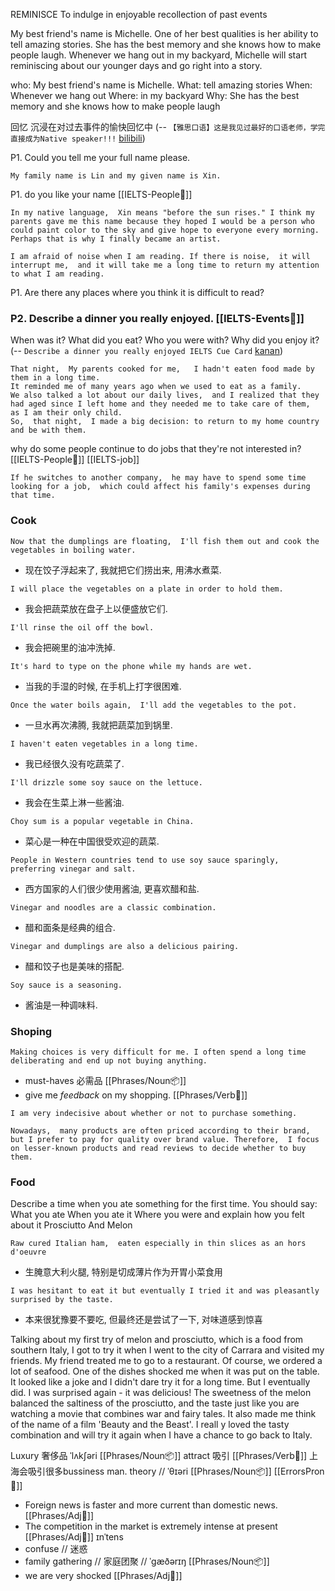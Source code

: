 
REMINISCE To indulge in enjoyable recollection of past events  


My best friend's name is Michelle. One of her best qualities is her ability to tell amazing stories.
She has the best memory and she knows how to make people laugh. Whenever we hang out in my backyard, Michelle will start reminiscing about our younger days and go right into a story.

who: My best friend's name is Michelle.
What: tell amazing stories
When:  Whenever we hang out
Where:  in my backyard
Why: She has the best memory and she knows how to make people laugh


回忆 沉浸在对过去事件的愉快回忆中
(-- `【雅思口语】这是我见过最好的口语老师，学完直接成为Native speaker!!!` [bilibili](https://www.bilibili.com/video/BV1Wu4y167AV/?t=522))


P1. Could you tell me your full name please.
```
My family name is Lin and my given name is Xin. 
```

P1. do you like your name [[IELTS-People🧑]] 
```
In my native language,  Xin means "before the sun rises." I think my parents gave me this name because they hoped I would be a person who could paint color to the sky and give hope to everyone every morning. Perhaps that is why I finally became an artist.
```

```
I am afraid of noise when I am reading. If there is noise,  it will interrupt me,  and it will take me a long time to return my attention to what I am reading.
```

P1.  Are there any places where you think it is difficult to read?


### P2.  Describe a dinner you really enjoyed. [[IELTS-Events🎳]] 
When was it?
What did you eat?
Who you were with?
Why did you enjoy it?
(-- `Describe a dinner you really enjoyed IELTS Cue Card` [kanan](https://www.kanan.co/ielts/speaking/cue-card/describe-a-dinner-you-really-enjoyed/))

```
That night,  My parents cooked for me,   I hadn't eaten food made by them in a long time.  
It reminded me of many years ago when we used to eat as a family. 
We also talked a lot about our daily lives,  and I realized that they had aged since I left home and they needed me to take care of them,  as I am their only child. 
So,  that night,  I made a big decision: to return to my home country and be with them.
```

why do some people continue to do jobs that they're not interested in? [[IELTS-People🧑]] [[IELTS-job]]
```
If he switches to another company,  he may have to spend some time looking for a job,  which could affect his family's expenses during that time.
```
### Cook
```
Now that the dumplings are floating,  I'll fish them out and cook the vegetables in boiling water.
```
- 现在饺子浮起来了, 我就把它们捞出来, 用沸水煮菜. 
```
I will place the vegetables on a plate in order to hold them.
```
- 我会把蔬菜放在盘子上以便盛放它们. 
```
I'll rinse the oil off the bowl.
```
- 我会把碗里的油冲洗掉. 
```
It's hard to type on the phone while my hands are wet.
```
- 当我的手湿的时候, 在手机上打字很困难. 
```
Once the water boils again,  I'll add the vegetables to the pot.
```
- 一旦水再次沸腾, 我就把蔬菜加到锅里. 
```
I haven't eaten vegetables in a long time.
```
- 我已经很久没有吃蔬菜了. 
```
I'll drizzle some soy sauce on the lettuce.
```
- 我会在生菜上淋一些酱油. 
```
Choy sum is a popular vegetable in China.
```
- 菜心是一种在中国很受欢迎的蔬菜. 
```
People in Western countries tend to use soy sauce sparingly,  preferring vinegar and salt.
```
- 西方国家的人们很少使用酱油, 更喜欢醋和盐. 
```
Vinegar and noodles are a classic combination.
```
- 醋和面条是经典的组合. 
```
Vinegar and dumplings are also a delicious pairing.
```
- 醋和饺子也是美味的搭配. 
```
Soy sauce is a seasoning.
```
- 酱油是一种调味料. 


### Shoping

```
Making choices is very difficult for me. I often spend a long time deliberating and end up not buying anything.
```
- must-haves 必需品 [[Phrases/Noun📦]] 
- give me _feedback_ on my shopping.  [[Phrases/Verb🏃]] 
```
I am very indecisive about whether or not to purchase something.
```

```
Nowadays,  many products are often priced according to their brand,  but I prefer to pay for quality over brand value. Therefore,  I focus on lesser-known products and read reviews to decide whether to buy them.
```

### Food

Describe a time when you ate something for the first time.
You should say:
What you ate
When you ate it Where you were
and explain how you felt about it
Prosciutto And Melon

```
Raw cured Italian ham,  eaten especially in thin slices as an hors d'oeuvre  
```
- 生腌意大利火腿, 特别是切成薄片作为开胃小菜食用

```
I was hesitant to eat it but eventually I tried it and was pleasantly surprised by the taste.
```
- 本来很犹豫要不要吃, 但最终还是尝试了一下, 对味道感到惊喜

Talking about my first try of melon and prosciutto,  which is a food from southern Italy,  I got to try it when I went to the city of Carrara and visited my friends. My friend treated me to go to a restaurant. Of course,  we ordered a lot of seafood. One of the dishes shocked me when it was put on the table. It looked like a joke and I didn't dare try it for a long time. But I eventually did. I was surprised again - it was delicious! The sweetness of the melon balanced the saltiness of the prosciutto,  and the taste just like you are watching a movie that combines war and fairy tales. It also made me think of the name of a film 'Beauty and the Beast'. I reall
y loved the tasty combination and will try it again when I have a chance to go back to Italy.


Luxury 奢侈品 ˈlʌkʃəri  [[Phrases/Noun📦]] 
attract  吸引 [[Phrases/Verb🏃]]  上海会吸引很多bussiness man.
theory // ˈθɪəri  [[Phrases/Noun📦]] [[ErrorsPron🙊]] 

- Foreign news is faster and more current than domestic news. [[Phrases/Adj🎨]] 
- The competition in the market is extremely intense at present [[Phrases/Adj🎨]]  ɪnˈtens
- confuse // 迷惑
- family gathering // 家庭团聚 // ˈɡæðərɪŋ [[Phrases/Noun📦]] 
- we are very shocked [[Phrases/Adj🎨]] 